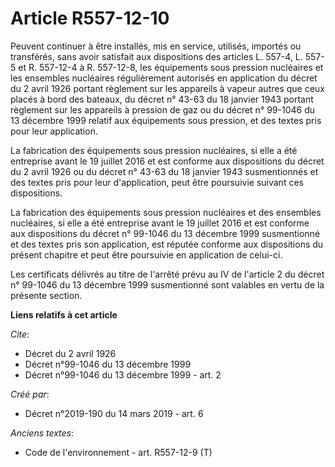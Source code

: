 # Article R557-12-10

Peuvent continuer à être installés, mis en service, utilisés, importés ou transférés, sans avoir satisfait aux dispositions
des articles L. 557-4, L. 557-5 et R. 557-12-4 à R. 557-12-8, les équipements sous pression nucléaires et les ensembles
nucléaires régulièrement autorisés en application du décret du 2 avril 1926 portant règlement sur les appareils à vapeur
autres que ceux placés à bord des bateaux, du décret n° 43-63 du 18 janvier 1943 portant règlement sur les appareils à
pression de gaz ou du décret n° 99-1046 du 13 décembre 1999 relatif aux équipements sous pression, et des textes pris pour
leur application.

La fabrication des équipements sous pression nucléaires, si elle a été entreprise avant le 19 juillet 2016 et est conforme
aux dispositions du décret du 2 avril 1926 ou du décret n° 43-63 du 18 janvier 1943 susmentionnés et des textes pris pour
leur d'application, peut être poursuivie suivant ces dispositions.

La fabrication des équipements sous pression nucléaires et des ensembles nucléaires, si elle a été entreprise avant le 19
juillet 2016 et est conforme aux dispositions du décret n° 99-1046 du 13 décembre 1999 susmentionné et des textes pris son
application, est réputée conforme aux dispositions du présent chapitre et peut être poursuivie en application de celui-ci.

Les certificats délivrés au titre de l'arrêté prévu au IV de l'article 2 du décret n° 99-1046 du 13 décembre 1999
susmentionné sont valables en vertu de la présente section.

**Liens relatifs à cet article**

_Cite_:

  - Décret du 2 avril 1926
  - Décret n°99-1046 du 13 décembre 1999
  - Décret n°99-1046 du 13 décembre 1999 - art. 2

_Créé par_:

  - Décret n°2019-190 du 14 mars 2019 - art. 6

_Anciens textes_:

  - Code de l'environnement - art. R557-12-9 (T)
